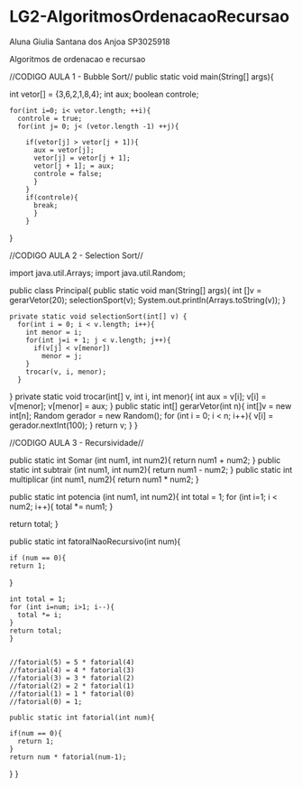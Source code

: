 # LG2-AlgoritmosOrdenacaoRecursao

Aluna Giulia Santana dos Anjoa SP3025918

Algoritmos de ordenacao e recursao

//CODIGO AULA 1 - Bubble Sort//
 public static void main(String[] args){
 
  int vetor[] = {3,6,2,1,8,4};
  int aux;
  boolean controle;
  
    for(int i=0; i< vetor.length; ++i){
      controle = true;
      for(int j= 0; j< (vetor.length -1) ++j){
      
        if(vetor[j] > vetor[j + 1]){
          aux = vetor[j];
          vetor[j] = vetor[j + 1];
          vetor[j + 1]; = aux;
          controle = false;
          }
        }
        if(controle){
          break;
          }
        }
}

//CODIGO AULA 2 - Selection Sort//

import java.util.Arrays;
import java.util.Random;

public class Principal{
  public static void man(String[] args){
    int []v = gerarVetor(20);
    selectionSport(v);
    System.out.println(Arrays.toString(v));
    }
    
    private static void selectionSort(int[] v) {
      for(int i = 0; i < v.length; i++){
        int menor = i;
        for(int j=i + 1; j < v.length; j++){
          if(v[j] < v[menor])
            menor = j;
        }
        trocar(v, i, menor);
      }
   }
    private static void trocar(int[] v, int i, int menor){
      int aux = v[i];
      v[i] = v[menor];
      v[menor] = aux;
   }
    public static int[] gerarVetor(int n){
      int[]v = new int[n];
      Random gerador = new Random();
      for (int i = 0; i < n; i++){
        v[i] = gerador.nextInt(100);
        }
        return v;
     }
}

//CODIGO AULA 3 - Recursividade//

public static int Somar (int num1, int num2){
  return num1 + num2;
}
public static int subtrair (int num1, int num2){
  return num1 - num2;
}
public static int multiplicar (int num1, num2){
  return num1 * num2;
}

public static int potencia (int num1, int num2){
  int total = 1;
  for (int i=1; i < num2; i++){
    total *= num1;
   }
   
   return total;
  }
  
  public static int fatoralNaoRecursivo(int num){
  
    if (num == 0){
    return 1;
   }
   
    int total = 1;
    for (int i=num; i>1; i--){
      total *= i;
    }
    return total;
    }
    
    
    //fatorial(5) = 5 * fatorial(4)
    //fatorial(4) = 4 * fatorial(3)
    //fatorial(3) = 3 * fatorial(2) 
    //fatorial(2) = 2 * fatorial(1)
    //fatorial(1) = 1 * fatorial(0)
    //fatorial(0) = 1;
    
    public static int fatorial(int num){
    
    if(num == 0){
      return 1;
    }
    return num * fatorial(num-1);
   }
  }
